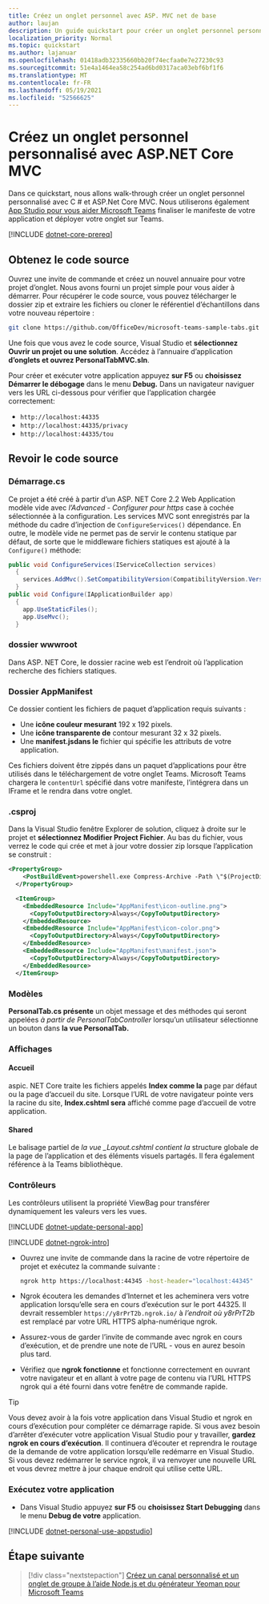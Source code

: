 ```yaml
---
title: Créez un onglet personnel avec ASP. MVC net de base
author: laujan
description: Un guide quickstart pour créer un onglet personnel personnalisé avec ASP. NET Core MVC.
localization_priority: Normal
ms.topic: quickstart
ms.author: lajanuar
ms.openlocfilehash: 01418adb32335660bb20f74ecfaa0e7e27230c93
ms.sourcegitcommit: 51e4a1464ea58c254ad6bd0317aca03ebf6bf1f6
ms.translationtype: MT
ms.contentlocale: fr-FR
ms.lasthandoff: 05/19/2021
ms.locfileid: "52566625"
---
```

# <a name="create-a-custom-personal-tab-with-aspnet-core-mvc"></a>Créez un onglet personnel personnalisé avec ASP.NET Core MVC

Dans ce quickstart, nous allons walk-through créer un onglet personnel personnalisé avec C # et ASP.Net Core MVC. Nous utiliserons également [App Studio pour vous aider Microsoft Teams](~/concepts/build-and-test/app-studio-overview.md) finaliser le manifeste de votre application et déployer votre onglet sur Teams.

[!INCLUDE [dotnet-core-prereq](~/includes/tabs/dotnet-core-prereq.md)]

## <a name="get-the-source-code"></a>Obtenez le code source

Ouvrez une invite de commande et créez un nouvel annuaire pour votre projet d’onglet. Nous avons fourni un projet simple pour vous aider à démarrer. Pour récupérer le code source, vous pouvez télécharger le dossier zip et extraire les fichiers ou cloner le référentiel d’échantillons dans votre nouveau répertoire :

``` bash
git clone https://github.com/OfficeDev/microsoft-teams-sample-tabs.git
```

Une fois que vous avez le code source, Visual Studio et **sélectionnez Ouvrir un projet ou une solution**. Accédez à l’annuaire d’application **d’onglets et ouvrez PersonalTabMVC.sln**.

Pour créer et exécuter votre application appuyez **sur F5** ou **choisissez Démarrer le débogage** dans le menu **Debug.** Dans un navigateur naviguer vers les URL ci-dessous pour vérifier que l’application chargée correctement:

* `http://localhost:44335`
* `http://localhost:44335/privacy`
* `http://localhost:44335/tou`

## <a name="review-the-source-code"></a>Revoir le code source

### <a name="startupcs"></a>Démarrage.cs

Ce projet a été créé à partir d’un ASP. NET Core 2.2 Web Application modèle vide avec *l’Advanced - Configurer pour https* case à cochée sélectionnée à la configuration. Les services MVC sont enregistrés par la méthode du cadre d’injection de `ConfigureServices()` dépendance. En outre, le modèle vide ne permet pas de servir le contenu statique par défaut, de sorte que le middleware fichiers statiques est ajouté à la `Configure()` méthode:

``` csharp
public void ConfigureServices(IServiceCollection services)
  {
    services.AddMvc().SetCompatibilityVersion(CompatibilityVersion.Version_2_2);
  }
public void Configure(IApplicationBuilder app)
  {
    app.UseStaticFiles();
    app.UseMvc();
  }
```

### <a name="wwwroot-folder"></a>dossier wwwroot

Dans ASP. NET Core, le dossier racine web est l’endroit où l’application recherche des fichiers statiques.

### <a name="appmanifest-folder"></a>Dossier AppManifest

Ce dossier contient les fichiers de paquet d’application requis suivants :

* Une **icône couleur mesurant** 192 x 192 pixels.
* Une **icône transparente de** contour mesurant 32 x 32 pixels.
* Une **manifest.jsdans le** fichier qui spécifie les attributs de votre application.

Ces fichiers doivent être zippés dans un paquet d’applications pour être utilisés dans le téléchargement de votre onglet Teams. Microsoft Teams chargera le `contentUrl` spécifié dans votre manifeste, l’intégrera dans un IFrame et le rendra dans votre onglet.

### <a name="csproj"></a>.csproj

Dans la Visual Studio fenêtre Explorer de solution, cliquez à droite sur le projet et **sélectionnez Modifier Project Fichier**. Au bas du fichier, vous verrez le code qui crée et met à jour votre dossier zip lorsque l’application se construit :

``` xml
<PropertyGroup>
    <PostBuildEvent>powershell.exe Compress-Archive -Path \"$(ProjectDir)AppManifest\*\" -DestinationPath \"$(TargetDir)tab.zip\" -Force</PostBuildEvent>
  </PropertyGroup>

  <ItemGroup>
    <EmbeddedResource Include="AppManifest\icon-outline.png">
      <CopyToOutputDirectory>Always</CopyToOutputDirectory>
    </EmbeddedResource>
    <EmbeddedResource Include="AppManifest\icon-color.png">
      <CopyToOutputDirectory>Always</CopyToOutputDirectory>
    </EmbeddedResource>
    <EmbeddedResource Include="AppManifest\manifest.json">
      <CopyToOutputDirectory>Always</CopyToOutputDirectory>
    </EmbeddedResource>
  </ItemGroup>
```

### <a name="models"></a>Modèles

**PersonalTab.cs présente** un objet message et des méthodes qui seront appelées *à partir de PersonalTabController* lorsqu’un utilisateur sélectionne un bouton dans **la vue PersonalTab.**

### <a name="views"></a>Affichages

#### <a name="home"></a>Accueil

aspic. NET Core traite les fichiers appelés **Index comme la** page par défaut ou la page d’accueil du site. Lorsque l’URL de votre navigateur pointe vers la racine du site, **Index.cshtml sera** affiché comme page d’accueil de votre application.

#### <a name="shared"></a>Shared

Le balisage partiel de *la vue _Layout.cshtml contient la* structure globale de la page de l’application et des éléments visuels partagés. Il fera également référence à la Teams bibliothèque.

### <a name="controllers"></a>Contrôleurs

Les contrôleurs utilisent la propriété ViewBag pour transférer dynamiquement les valeurs vers les vues.

[!INCLUDE [dotnet-update-personal-app](~/includes/tabs/dotnet-update-personal-app.md)]

[!INCLUDE [dotnet-ngrok-intro](~/includes/tabs/dotnet-ngrok-intro.md)]

* Ouvrez une invite de commande dans la racine de votre répertoire de projet et exécutez la commande suivante :

    ``` bash
    ngrok http https://localhost:44345 -host-header="localhost:44345"
    ```

* Ngrok écoutera les demandes d’Internet et les acheminera vers votre application lorsqu’elle sera en cours d’exécution sur le port 44325.  Il devrait ressembler `https://y8rPrT2b.ngrok.io/` à *l’endroit où y8rPrT2b* est remplacé par votre URL HTTPS alpha-numérique ngrok.

* Assurez-vous de garder l’invite de commande avec ngrok en cours d’exécution, et de prendre une note de l’URL - vous en aurez besoin plus tard.

* Vérifiez que **ngrok fonctionne** et fonctionne correctement en ouvrant votre navigateur et en allant à votre page de contenu via l’URL HTTPS ngrok qui a été fourni dans votre fenêtre de commande rapide.

> [!TIP]
> Vous devez avoir à la fois votre application dans Visual Studio et ngrok en cours d’exécution pour compléter ce démarrage rapide. Si vous avez besoin d’arrêter d’exécuter votre application Visual Studio pour y travailler, **gardez ngrok en cours d’exécution**. Il continuera d’écouter et reprendra le routage de la demande de votre application lorsqu’elle redémarre en Visual Studio. Si vous devez redémarrer le service ngrok, il va renvoyer une nouvelle URL et vous devrez mettre à jour chaque endroit qui utilise cette URL.

### <a name="run-your-application"></a>Exécutez votre application

* Dans Visual Studio appuyez **sur F5** ou **choisissez Start Debugging** dans le menu **Debug de votre** application.

[!INCLUDE [dotnet-personal-use-appstudio](~/includes/tabs/dotnet-personal-use-appstudio.md)]

## <a name="next-step"></a>Étape suivante

> [!div class="nextstepaction"]
> [Créez un canal personnalisé et un onglet de groupe à l’aide Node.js et du générateur Yeoman pour Microsoft Teams](~/tabs/quickstarts/create-channel-group-tab-node-yeoman.md)
